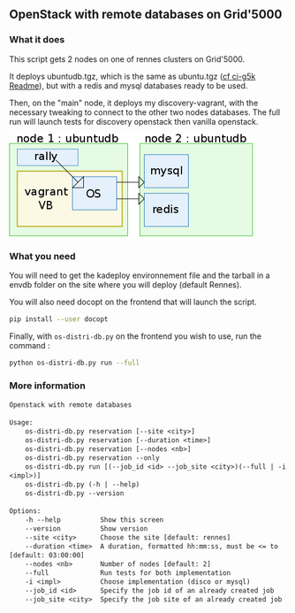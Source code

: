## OpenStack with remote databases on Grid'5000

### What it does

This script gets 2 nodes on one of rennes clusters on Grid'5000.

It deploys ubuntudb.tgz, which is the same as ubuntu.tgz ([cf ci-g5k Readme](https://github.com/Marie-Donnie/misc/tree/master/scripts/ci-g5k "ci-g5k")), but with a redis and mysql databases ready to be used.

Then, on the "main" node, it deploys my discovery-vagrant, with the necessary tweaking to connect to the other two nodes databases. The full run will launch tests for discovery openstack then vanilla openstack.

![alt text](requetes.png "What it does diagram")

### What you need

You will need to get the kadeploy environnement file and the tarball in a envdb folder on the site where you will deploy (default Rennes).

You will also need docopt on the frontend that will launch the script.
```bash
pip install --user docopt
```

Finally, with `os-distri-db.py` on the frontend you wish to use, run the command :
```bash
python os-distri-db.py run --full
```


### More information
```
Openstack with remote databases

Usage:
    os-distri-db.py reservation [--site <city>]
    os-distri-db.py reservation [--duration <time>]
    os-distri-db.py reservation [--nodes <nb>]
    os-distri-db.py reservation --only
    os-distri-db.py run [(--job_id <id> --job_site <city>)(--full | -i <impl>)]
    os-distri-db.py (-h | --help)
    os-distri-db.py --version

Options:
    -h --help          Show this screen
    --version          Show version
    --site <city>      Choose the site [default: rennes]
    --duration <time>  A duration, formatted hh:mm:ss, must be <= to [default: 03:00:00]
    --nodes <nb>       Number of nodes [default: 2]
    --full             Run tests for both implementation
    -i <impl>          Choose implementation (disco or mysql)
    --job_id <id>      Specify the job id of an already created job
    --job_site <city>  Specify the job site of an already created job

```
